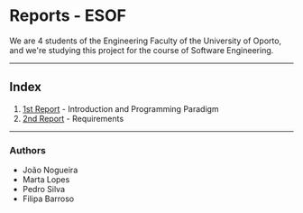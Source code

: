 # Reports - ESOF

We are 4 students of the Engineering Faculty of the University of Oporto, and we're studying this project for the course of Software Engineering.

***
## Index
1. [1st Report] - Introduction and Programming Paradigm
2. [2nd Report] - Requirements

[1st Report]:https://github.com/martapips/rust/ESOF-docs/report_1.md
[2nd Report]:https://github.com/martapips/rust/ESOF-docs/report_2.md

***

### Authors
 - João Nogueira
 - Marta Lopes
 - Pedro Silva
 - Filipa Barroso
